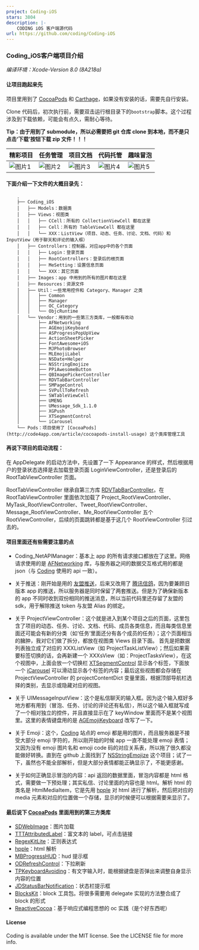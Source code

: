 ```yaml
---
project: Coding-iOS
stars: 3804
description: |-
    CODING iOS 客户端源代码
url: https://github.com/coding/Coding-iOS
---
```



### Coding_iOS客户端项目介绍 
*编译环境：Xcode-Version 8.0 (8A218a)*
#### 让项目跑起来先

项目里用到了 [CocoaPods](http://cocoapods.org/) 和 [Carthage](https://github.com/Carthage/Carthage)，如果没有安装的话，需要先自行安装。

Clone 代码后，初次执行前，需要双击运行根目录下的`bootstrap`脚本。这个过程涉及到下载依赖，可能会有点久，需耐心等待。

**Tip：由于用到了 submodule，所以必需要把 git 仓库 clone 到本地，而不是只点击‘下载’按钮下载 zip 文件！！！**

精彩项目|任务管理|项目文档|代码托管|趣味冒泡
------------ | ------------- | ------------| ------------| ------------
![图片1][1]|![图片2][2]|![图片3][3]|![图片4][4]|![图片5][5]



#### 下面介绍一下文件的大概目录先：
```
    .
    ├── Coding_iOS
    │   ├── Models：数据类
    │   ├── Views：视图类
    │   │   ├── CCell：所有的 CollectionViewCell 都在这里
    │   │   ├── Cell：所有的 TableViewCell 都在这里
    │   │   └── XXX：ListView（项目、动态、任务、讨论、文档、代码）和 InputView（用于聊天和评论的输入框）
    │   ├── Controllers：控制器，对应app中的各个页面
    │   │   ├── Login：登录页面
    │   │   ├── RootControllers：登录后的根页面
    │   │   ├── MeSetting：设置信息页面
    │   │   └── XXX：其它页面
    │   ├── Images：app 中用到的所有的图片都在这里
    │   ├── Resources：资源文件
    │   ├── Util：一些常用控件和 Category、Manager 之类
    │   │   ├── Common
    │   │   ├── Manager
    │   │   ├── OC_Category
    │   │   └── ObjcRuntime
    │   └── Vendor：用到的一些第三方类库，一般都有改动
    │       ├── AFNetworking
    │       ├── AGEmojiKeyboard
    │       ├── ASProgressPopUpView
    │       ├── ActionSheetPicker
    │       ├── FontAwesome+iOS
    │       ├── MJPhotoBrowser
    │       ├── MLEmojiLabel
    │       ├── NSDate+Helper
    │       ├── NSStringEmojize
    │       ├── PPiAwesomeButton
    │       ├── QBImagePickerController
    │       ├── RDVTabBarController
    │       ├── SMPageControl
    │       ├── SVPullToRefresh
    │       ├── SWTableViewCell
    │       ├── UMENG
    │       ├── UMessage_Sdk_1.1.0
    │       ├── XGPush
    │       ├── XTSegmentControl
    │       └── iCarousel
    └── Pods：项目使用了 [CocoaPods](http://code4app.com/article/cocoapods-install-usage) 这个类库管理工具
```


#### 再说下项目的启动流程：
在 AppDelegate 的启动方法中，先设置了一下 Appearance 的样式，然后根据用户的登录状态选择是去加载登录页面 LoginViewController，还是登录后的 RootTabViewController 页面。

RootTabViewController 继承自第三方库 [RDVTabBarController](https://github.com/robbdimitrov/RDVTabBarController)。在 RootTabViewController 里面依次加载了 Project_RootViewController、MyTask_RootViewController、Tweet_RootViewController、Message_RootViewController、Me_RootViewController 五个 RootViewController，后续的页面跳转都是基于这几个 RootViewController 引过去的。

#### 项目里面还有些需要注意的点
 - Coding_NetAPIManager：基本上 app 的所有请求接口都放在了这里。网络请求使用的是 [AFNetworking](https://github.com/AFNetworking/AFNetworking) 库，与服务器之间的数据交互格式用的都是 json（与 [Coding](https://coding.net) 使用的 api 一致）。
  
 - 关于推送：刚开始是用的 [友盟推送](http://www.umeng.com/)，后来又改用了 [腾讯信鸽](http://xg.qq.com/)，因为要兼顾旧版本 app 的推送，所以服务器是同时保留了两套推送。但是为了确保新版本的 app 不同时收到双份相同的推送消息，所以当前代码里还存留了友盟的 sdk，用于解除推送 token 与友盟 Alias 的绑定。
 
 - 关于 ProjectViewController：这个就是进入到某个项目之后的页面，这里包含了项目的动态、任务、讨论、文档、代码、成员各类信息，而且每类信息里面还可能会有新的分类（如‘任务’里面还分有各个成员的任务）；这个页面相当的臃肿，我对它们做了拆分，都放在视图类 Views 目录下面。 首先是把数据列表独立成了对应的 XXXListView（如 ProjectTaskListView）；然后如果需要标签切换的话，会再新建一个 XXXsView（如：ProjectTasksView），在这个视图中，上面会放一个切换栏 [XTSegmentControl](https://github.com/xushao1990/XTNews) 显示各个标签，下面放一个 [iCarousel](https://github.com/nicklockwood/iCarousel) 可以滑动显示各个标签的内容；最后这些视图都会存储在 ProjectViewController 的 projectContentDict 变量里面，根据顶部导航栏选择的类别，去显示或隐藏对应的视图。
 
 - 关于 UIMessageInputView：这个是私信聊天的输入框。因为这个输入框好多地方都有用到（冒泡、任务、讨论的评论还有私信），所以这个输入框就写成了一个相对独立的控件，并且直接显示在了 keyWindow 里面而不是某个视图里。这里的表情键盘用的是 [AGEmojiKeyboard](https://github.com/ayushgoel/AGEmojiKeyboard) 改写了一下。
 
 - 关于 Emoji：这个，[Coding](https://coding.net) 站点的 emoji 都是用的图片，而且服务器是不接受大部分 emoji 字符的，所以刚开始的时候 app 一直不能处理 emoji 表情；又因为没有 emoji 图片名和 emoji code 码的对应关系表，所以拖了很久都没能做好转换。直到在 github 上面找到了 [NSStringEmojize](https://github.com/diy/NSStringEmojize) 这个项目；试了一下，虽然也不能全部解析，但是大部分表情都能正确显示了，不能更感谢。
 
 - 关于如何正确显示冒泡的内容：api 返回的数据里面，冒泡内容都是 html 格式，需要做一下预处理；其实私信、讨论里面的内容也是 html。解析 html 的类名是 HtmlMediaItem，它是先用 [hpple](https://github.com/topfunky/hpple) 对 html 进行了解析，然后把对应的 media 元素和对应的位置做一个存储，显示的时候便可以根据需要来显示了。

#### 最后说下 [CocoaPods](http://cocoapods.org/) 里面用到的第三方类库
 - [SDWebImage](https://github.com/rs/SDWebImage)：图片加载
 - [TTTAttributedLabel](https://github.com/TTTAttributedLabel/TTTAttributedLabel)：富文本的 label，可点击链接
 - [RegexKitLite](https://github.com/wezm/RegexKitLite)：正则表达式
 - [hpple](https://github.com/topfunky/hpple)：html 解析
 - [MBProgressHUD](https://github.com/jdg/MBProgressHUD)：hud 提示框
 - [ODRefreshControl](https://github.com/Sephiroth87/ODRefreshControl)：下拉刷新
 - [TPKeyboardAvoiding](https://github.com/michaeltyson/TPKeyboardAvoiding)：有文字输入时，能根据键盘是否弹出来调整自身显示内容的位置
 - [JDStatusBarNotification](https://github.com/jaydee3/JDStatusBarNotification)：状态栏提示框
 - [BlocksKit](https://github.com/zwaldowski/BlocksKit)：block 工具包。将很多需要用 delegate 实现的方法整合成了 block 的形式
 - [ReactiveCocoa](https://github.com/ReactiveCocoa/ReactiveCocoa)：基于响应式编程思想的 oc 实践（是个好东西呢）
 
#### License
Coding is available under the MIT license. See the LICENSE file for more info.


  [1]: Screenshots/1.png
  [2]: Screenshots/2.png
  [3]: Screenshots/3.png
  [4]: Screenshots/4.png
  [5]: Screenshots/5.png

